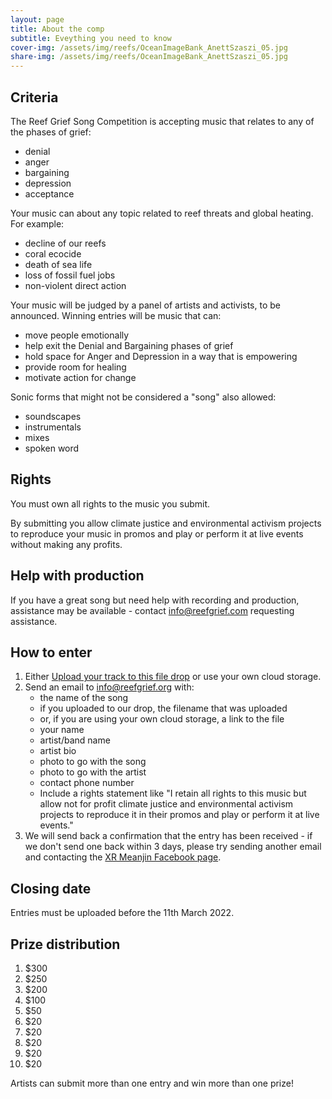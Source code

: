 ```yaml
---
layout: page
title: About the comp
subtitle: Eveything you need to know 
cover-img: /assets/img/reefs/OceanImageBank_AnettSzaszi_05.jpg
share-img: /assets/img/reefs/OceanImageBank_AnettSzaszi_05.jpg
---
```


## Criteria

The Reef Grief Song Competition is accepting music that relates to any of the phases of grief:

* denial
* anger
* bargaining
* depression
* acceptance

Your music can about any topic related to reef threats and global heating. For example:

* decline of our reefs
* coral ecocide
* death of sea life
* loss of fossil fuel jobs
* non-violent direct action

Your music will be judged by a panel of artists and activists, to be announced. Winning entries will be music that can:

* move people emotionally
* help exit the Denial and Bargaining phases of grief
* hold space for Anger and Depression in a way that is empowering 
* provide room for healing
* motivate action for change

Sonic forms that might not be considered a "song" also allowed:

* soundscapes
* instrumentals
* mixes
* spoken word

## Rights

You must own all rights to the music you submit.

By submitting you allow climate justice and environmental activism projects to reproduce your music in promos and play or perform it at live events without making any profits. 

## Help with production

If you have a great song but need help with recording and production, assistance may be available - contact  info@reefgrief.com requesting assistance. 

## How to enter

1. Either [Upload your track to this file drop](https://cloud2.organise.earth/s/3eEAyTob8LADz8f) or use your own cloud storage.
1. Send an email to info@reefgrief.org with:
    * the name of the song
    * if you uploaded to our drop, the filename that was uploaded
    * or, if you are using your own cloud storage, a link to the file 
    * your name
    * artist/band name
    * artist bio
    * photo to go with the song
    * photo to go with the artist
    * contact phone number
    * Include a rights statement like "I retain all rights to this music but allow not for profit climate justice and environmental activism projects to reproduce it in their promos and play or perform it at live events."
1. We will send back a confirmation that the entry has been received - if we don't send one back within 3 days, please try sending another email and contacting the [XR Meanjin Facebook page](https://www.facebook.com/xr.brisbane).

## Closing date

Entries must be uploaded before the 11th March 2022.

## Prize distribution

1. $300
2. $250
3. $200
4. $100
5. $50
6. $20
7. $20
8. $20
9. $20
10. $20

Artists can submit more than one entry and win more than one prize!

